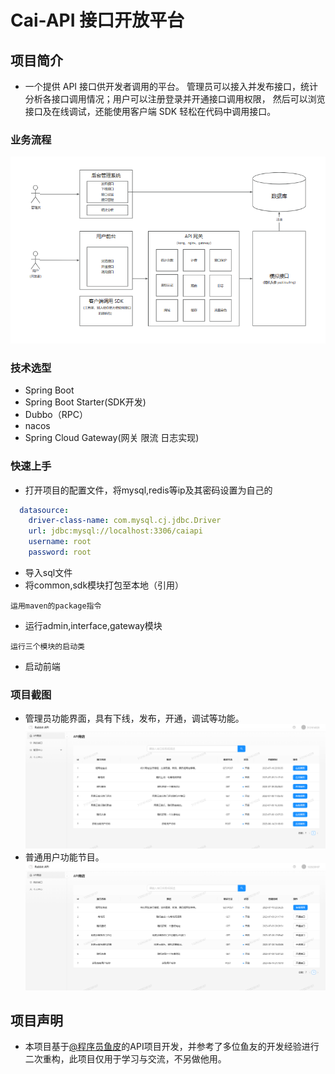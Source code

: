 # Cai-API 接口开放平台




## 项目简介
- 一个提供 API 接口供开发者调用的平台。
管理员可以接入并发布接口，统计分析各接口调用情况；用户可以注册登录并开通接口调用权限，
然后可以浏览接口及在线调试，还能使用客户端 SDK 轻松在代码中调用接口。
### 业务流程
![img.png](images/img.png)


### 技术选型

- Spring Boot
- Spring Boot Starter(SDK开发)
- Dubbo（RPC）
- nacos
- Spring Cloud Gateway(网关 限流 日志实现)

### 快速上手

- 打开项目的配置文件，将mysql,redis等ip及其密码设置为自己的
```yml
  datasource:
    driver-class-name: com.mysql.cj.jdbc.Driver
    url: jdbc:mysql://localhost:3306/caiapi
    username: root
    password: root
```
- 导入sql文件
- 将common,sdk模块打包至本地（引用）
```text
运用maven的package指令
```
- 运行admin,interface,gateway模块
```text
运行三个模块的启动类
```
- 启动前端

### 项目截图
- 管理员功能界面，具有下线，发布，开通，调试等功能。
![img_1.png](images/img_1.png)
- 普通用户功能节目。
![img_3.png](images/img_3.png)
## 项目声明

- 本项目基于[@程序员鱼皮](https://yupi.icu/)的API项目开发，并参考了多位鱼友的开发经验进行二次重构，此项目仅用于学习与交流，不另做他用。
